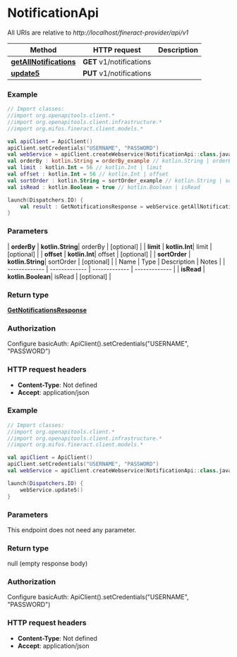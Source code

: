 # NotificationApi

All URIs are relative to *http://localhost/fineract-provider/api/v1*

| Method | HTTP request | Description |
| ------------- | ------------- | ------------- |
| [**getAllNotifications**](NotificationApi.md#getAllNotifications) | **GET** v1/notifications |  |
| [**update5**](NotificationApi.md#update5) | **PUT** v1/notifications |  |





### Example
```kotlin
// Import classes:
//import org.openapitools.client.*
//import org.openapitools.client.infrastructure.*
//import org.mifos.fineract.client.models.*

val apiClient = ApiClient()
apiClient.setCredentials("USERNAME", "PASSWORD")
val webService = apiClient.createWebservice(NotificationApi::class.java)
val orderBy : kotlin.String = orderBy_example // kotlin.String | orderBy
val limit : kotlin.Int = 56 // kotlin.Int | limit
val offset : kotlin.Int = 56 // kotlin.Int | offset
val sortOrder : kotlin.String = sortOrder_example // kotlin.String | sortOrder
val isRead : kotlin.Boolean = true // kotlin.Boolean | isRead

launch(Dispatchers.IO) {
    val result : GetNotificationsResponse = webService.getAllNotifications(orderBy, limit, offset, sortOrder, isRead)
}
```

### Parameters
| **orderBy** | **kotlin.String**| orderBy | [optional] |
| **limit** | **kotlin.Int**| limit | [optional] |
| **offset** | **kotlin.Int**| offset | [optional] |
| **sortOrder** | **kotlin.String**| sortOrder | [optional] |
| Name | Type | Description  | Notes |
| ------------- | ------------- | ------------- | ------------- |
| **isRead** | **kotlin.Boolean**| isRead | [optional] |

### Return type

[**GetNotificationsResponse**](GetNotificationsResponse.md)

### Authorization


Configure basicAuth:
    ApiClient().setCredentials("USERNAME", "PASSWORD")

### HTTP request headers

 - **Content-Type**: Not defined
 - **Accept**: application/json




### Example
```kotlin
// Import classes:
//import org.openapitools.client.*
//import org.openapitools.client.infrastructure.*
//import org.mifos.fineract.client.models.*

val apiClient = ApiClient()
apiClient.setCredentials("USERNAME", "PASSWORD")
val webService = apiClient.createWebservice(NotificationApi::class.java)

launch(Dispatchers.IO) {
    webService.update5()
}
```

### Parameters
This endpoint does not need any parameter.

### Return type

null (empty response body)

### Authorization


Configure basicAuth:
    ApiClient().setCredentials("USERNAME", "PASSWORD")

### HTTP request headers

 - **Content-Type**: Not defined
 - **Accept**: application/json


